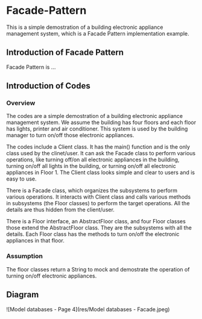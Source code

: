 # Facade-Pattern
This is a simple demostration of a building electronic appliance management system, which is a Facade Pattern implementation example.

## Introduction of Facade Pattern
Facade Pattern is ...


## Introduction of Codes
### Overview
The codes are a simple demostration of a building electronic appliance management system. We assume the building has four floors and each floor has lights, printer and air conditioner. This system is used by the building manager to turn on/off those electronic appliances.

The codes include a Client class. It has the main() function and is the only class used by the clinet/user. It can ask the Facade class to perform various operations, like turning off/on all electronic appliances in the building, turning on/off all lights in the building, or turning on/off all electronic appliances in Floor 1. The Client class looks simple and clear to users and is easy to use.

There is a Facade class, which organizes the subsystems to perform various operations. It interacts with Client class and calls various methods in subsystems (the Floor classes) to perform the target operations. All the details are thus hidden from the client/user.

There is a Floor interface, an AbstractFloor class, and four Floor classes those extend the AbstractFloor class. They are the subsystems with all the details. Each Floor class has the methods to turn on/off the electronic appliances in that floor.

### Assumption
The floor classes return a String to mock and demostrate the operation of turning on/off electronic appliances.

## Diagram

![Model databases - Page 4](res/Model databases - Facade.jpeg)
